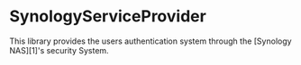 SynologyServiceProvider
====================

This library provides the users authentication system through the [Synology NAS][1]'s security System.